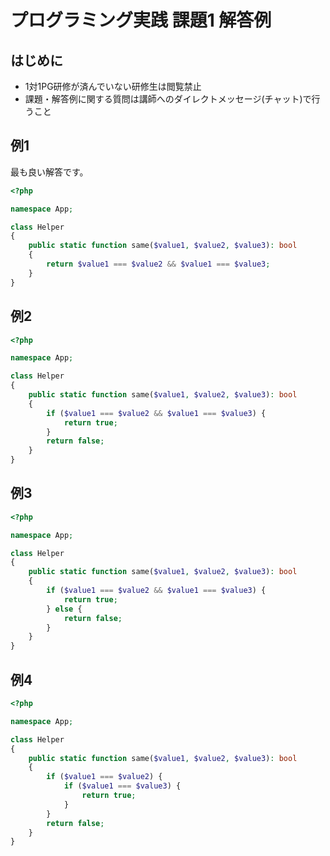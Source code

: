 # プログラミング実践 課題1 解答例

## はじめに

- 1対1PG研修が済んでいない研修生は閲覧禁止
- 課題・解答例に関する質問は講師へのダイレクトメッセージ(チャット)で行うこと

## 例1

最も良い解答です。  

```php
<?php

namespace App;

class Helper
{
    public static function same($value1, $value2, $value3): bool
    {
        return $value1 === $value2 && $value1 === $value3;
    }
}
```

## 例2

```php
<?php

namespace App;

class Helper
{
    public static function same($value1, $value2, $value3): bool
    {
        if ($value1 === $value2 && $value1 === $value3) {
            return true;
        }
        return false;
    }
}
```

## 例3

```php
<?php

namespace App;

class Helper
{
    public static function same($value1, $value2, $value3): bool
    {
        if ($value1 === $value2 && $value1 === $value3) {
            return true;
        } else {
            return false;
        }
    }
}
```

## 例4

```php
<?php

namespace App;

class Helper
{
    public static function same($value1, $value2, $value3): bool
    {
        if ($value1 === $value2) {
            if ($value1 === $value3) {
                return true;
            }
        }
        return false;
    }
}
```
